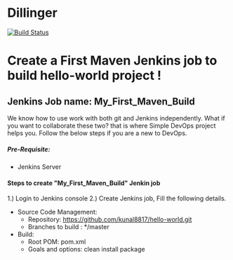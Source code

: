 # Dillinger

[![Build Status](https://travis-ci.org/joemccann/dillinger.svg?branch=master)](https://travis-ci.org/joemccann/dillinger)

# Create a First Maven Jenkins job to build hello-world project !

## Jenkins Job name: My_First_Maven_Build
We know how to use work with both git and Jenkins independently. What if you want to collaborate these two? that is where Simple DevOps project helps you. Follow the below steps if you are a new to DevOps.

##### Pre-Requisite:
- Jenkins Server

#### Steps to create "My_First_Maven_Build" Jenkin job
1.) Login to Jenkins console
2.) Create Jenkins job, Fill the following details.
* Source Code Management:
  - Repository: https://github.com/kunal8817/hello-world.git
  - Branches to build : */master
* Build:
  - Root POM: pom.xml
  - Goals and options: clean install package

